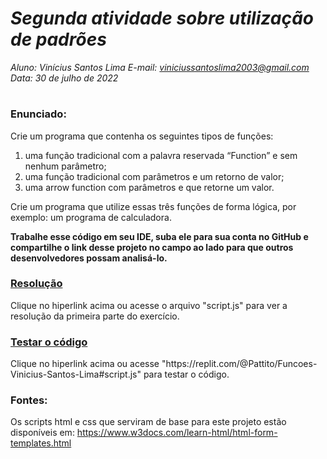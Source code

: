 # ***Segunda atividade sobre utilização de padrões***
_Aluno: Vinícius Santos Lima  E-mail: viniciussantoslima2003@gmail.com<br>Data: 30 de julho de 2022_
#  

### Enunciado: 
Crie um programa que contenha os seguintes tipos de funções:

1. uma função tradicional com a palavra reservada “Function” e sem nenhum parâmetro;
2. uma função tradicional com parâmetros e um retorno de valor;
3. uma arrow function com parâmetros e que retorne um valor.

Crie um programa que utilize essas três funções de forma lógica, por exemplo: um programa de calculadora.
 
**Trabalhe esse código em seu IDE, suba ele para sua conta no GitHub e compartilhe o link desse projeto no campo ao lado para que outros desenvolvedores possam analisá-lo.**

<h3><a href="https://github.com/p4tit0/Atividades-Softex-Recife-/blob/main/JavaScript/Utilizando%20padrões/Atividade%2002/script.js">Resolução</a></h3>
Clique no hiperlink acima ou acesse o arquivo "script.js" para ver a resolução da primeira parte do exercício.<br>

<h3><a href="https://replit.com/@Pattito/Funcoes-Vinicius-Santos-Lima#script.js">Testar o código</a></h3>
Clique no hiperlink acima ou acesse "https://replit.com/@Pattito/Funcoes-Vinicius-Santos-Lima#script.js" para testar o código.<br>

### Fontes:
Os scripts html e css que serviram de base para este projeto estão disponíveis em:
https://www.w3docs.com/learn-html/html-form-templates.html
